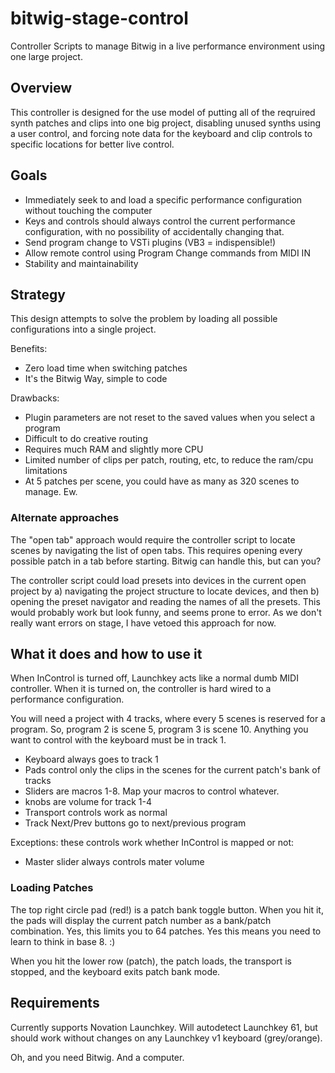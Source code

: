 # bitwig-stage-control
Controller Scripts to manage Bitwig in a live performance environment using one large project.

## Overview

This controller is designed for the use model of putting all of the reqruired synth patches and
clips into one big project, disabling unused synths using a user control, and forcing note data
for the keyboard and clip controls to specific locations for better live control.

## Goals

 * Immediately seek to and load a specific performance configuration without touching the computer
 * Keys and controls should always control the current performance configuration, with no possibility of accidentally changing that.
 * Send program change to VSTi plugins (VB3 = indispensible!)
 * Allow remote control using Program Change commands from MIDI IN
 * Stability and maintainability

## Strategy

This design attempts to solve the problem by loading all possible configurations into a single project. 

Benefits:
 * Zero load time when switching patches
 * It's the Bitwig Way, simple to code

Drawbacks:
 * Plugin parameters are not reset to the saved values when you select a program
 * Difficult to do creative routing 
 * Requires much RAM and slightly more CPU
 * Limited number of clips per patch, routing, etc, to reduce the ram/cpu limitations
 * At 5 patches per scene, you could have as many as 320 scenes to manage. Ew.

### Alternate approaches

The "open tab" approach would require the controller script to locate scenes by navigating the list of open tabs. This requires opening every possible patch in a tab before starting. Bitwig can handle this, but can you?

The controller script could  load presets into devices in the current open project by a) navigating the project structure to locate devices, and then b) opening the preset navigator and reading the names of all the presets. This would probably work but look funny, and seems prone to error. As we don't really want errors on stage, I have vetoed this approach for now.

## What it does and how to use it

When InControl is turned off, Launchkey acts like a normal dumb MIDI controller. When it is turned on, the controller is hard wired to a performance configuration.

You will need a project with 4 tracks, where every 5 scenes is reserved for a program. So, program 2 is scene 5, program 3 is scene 10. Anything you want to control with the keyboard must be in track 1.

 * Keyboard always goes to track 1
 * Pads control only the clips in the scenes for the current patch's bank of tracks
 * Sliders are macros 1-8. Map your macros to control whatever.
 * knobs are volume for track 1-4
 * Transport controls work as normal 
 * Track Next/Prev buttons go to next/previous program

Exceptions: these controls work whether InControl is mapped or not:

 * Master slider always controls mater volume

### Loading Patches

The top right circle pad (red!) is a patch bank toggle button. When you hit it, the pads will display the current patch number as a bank/patch combination. Yes, this limits you to 64 patches. Yes this means you need to learn to think in base 8. :) 

When you hit the lower row (patch), the patch loads, the transport is stopped, and the keyboard exits patch bank mode. 

## Requirements

Currently supports Novation Launchkey. Will autodetect Launchkey 61, but should work without 
changes on any Launchkey v1 keyboard (grey/orange).

Oh, and you need Bitwig. And a computer.
